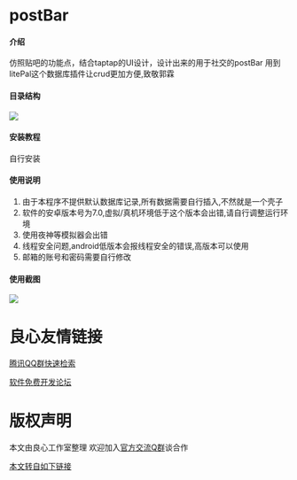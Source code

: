 # postBar

#### 介绍
仿照贴吧的功能点，结合taptap的UI设计，设计出来的用于社交的postBar
用到litePal这个数据库插件让crud更加方便,致敬郭霖

#### 目录结构
![](http://www.westudy.ltd//upload/1/png/10f47cf7-ef6a-45ef-ba0a-8a2ca02d1da5.png)
#### 安装教程

自行安装

#### 使用说明

1.  由于本程序不提供默认数据库记录,所有数据需要自行插入,不然就是一个壳子
2.  软件的安卓版本号为7.0,虚拟/真机环境低于这个版本会出错,请自行调整运行环境
3.  使用夜神等模拟器会出错
4.  线程安全问题,android低版本会报线程安全的错误,高版本可以使用
5.  邮箱的账号和密码需要自行修改

#### 使用截图
![](http://www.westudy.ltd/upload/1/gif/2fb058aa-e68a-4387-90aa-c9755cc31d6d.gif)


 # 良心友情链接

[腾讯QQ群快速检索](http://u.720life.cn/s/8cf73f7c)

[软件免费开发论坛](http://u.720life.cn/s/bbb01dc0)

# 版权声明 

本文由良心工作室整理 欢迎加入[官方交流Q群](https://u.720life.cn/s/f2316816)谈合作

[本文转自如下链接](http://u.720life.cn/g/2e71d0f0a5c601172267ba20d3a43c6ea1659d93e72f94a2a311af2c32b2667a4375abf7a70c55e1fa55ce67448a60e4ea4bbd26260818f500bd00a15e45b9cb)